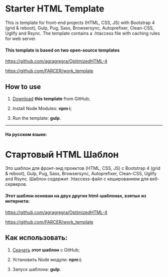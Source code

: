 # Starter HTML Template

This is template for front-end projects (HTML, CSS, JS) with Bootstrap 4 (grid & reboot), Gulp, Pug, Sass, Browsersync, Autoprefixer, Clean-CSS, Uglify and Rsync. The template contains a .htaccess file with caching rules for web server.

#### This template is based on two open-source templates

https://github.com/agragregra/OptimizedHTML-4

https://github.com/FARCER/work_template

## How to use

1. [Download](https://github.com/haseri/starter-html-template/archive/master.zip) **this template** from GitHub;

2. Install Node Modules: **npm i**;

3. Run the template: **gulp**.

---

#### На русском языке:

# Стартовый HTML Шаблон

Это шаблон для фронт-энд проектов (HTML, CSS, JS) с Bootstrap 4 (grid & reboot), Gulp, Pug, Sass, Browsersync, Autoprefixer, Clean-CSS, Uglify and Rsync. Шаблон содержит .htaccess-файл с кешированием для веб-серверов.

#### Этот шаблон основан на двух других html-шаблонах, взятых из интернета:

https://github.com/agragregra/OptimizedHTML-4

https://github.com/FARCER/work_template

## Как использовать:

1. [Скачать](https://github.com/haseri/starter-html-template/archive/master.zip) **этот шаблон** с GitHub;

2. Установить Node модули: **npm i**;

3. Запуск шаблона: **gulp**.